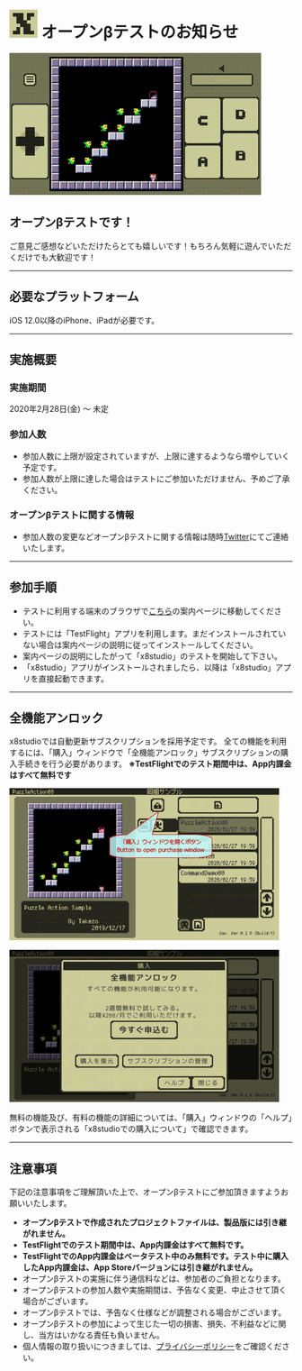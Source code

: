 # <img src="imgs/home/app_icon_192x192.png" width="50"> オープンβテストのお知らせ

![](imgs/topics/x8_puzzle_action_demo.gif "Sample Game Demo")

## オープンβテストです！
ご意見ご感想などいただけたらとても嬉しいです！もちろん気軽に遊んでいただくだけでも大歓迎です！

---

## 必要なプラットフォーム
iOS 12.0以降のiPhone、iPadが必要です。

---

## 実施概要

### 実施期間

2020年2月28日(金) 〜 未定

### 参加人数

- 参加人数に上限が設定されていますが、上限に達するようなら増やしていく予定です。
- 参加人数が上限に達した場合はテストにご参加いただけません、予めご了承ください。

### オープンβテストに関する情報

- 参加人数の変更などオープンβテストに関する情報は随時[Twitter](https://twitter.com/takezoffcom)にてご連絡いたします。

---

## 参加手順

- テストに利用する端末のブラウザで[こちら](https://testflight.apple.com/join/LjPgHgJi)の案内ページに移動してください。
- テストには「TestFlight」アプリを利用します。まだインストールされていない場合は案内ページの説明に従ってインストールしてください。
- 案内ページの説明にしたがって「x8studio」のテストを開始して下さい。
- 「x8studio」アプリがインストールされましたら、以降は「x8studio」アプリを直接起動できます。

---

## 全機能アンロック

x8studioでは自動更新サブスクリプションを採用予定です。
全ての機能を利用するには、「購入」ウィンドウで「全機能アンロック」サブスクリプションの購入手続きを行う必要があります。
**※TestFlightでのテスト期間中は、App内課金はすべて無料です**

![](imgs/topics/x8_purchase_win_btn.png "「購入」ウィンドウボタン")

![](imgs/topics/x8_purchase_win.png "「購入」ウィンドウ")

無料の機能及び、有料の機能の詳細については、「購入」ウィンドウの「ヘルプ」ボタンで表示される「x8studioでの購入について」で確認できます。

---

## 注意事項

下記の注意事項をご理解頂いた上で、オープンβテストにご参加頂きますようお願いいたします。

- **オープンβテストで作成されたプロジェクトファイルは、製品版には引き継がれません。**
- **TestFlightでのテスト期間中は、App内課金はすべて無料です。**
- **TestFlightでのApp内課金はベータテスト中のみ無料です。テスト中に購入したApp内課金は、App Storeバージョンには引き継がれません。**
- オープンβテストの実施に伴う通信料などは、参加者のご負担となります。
- オープンβテストの参加人数や実施期間は、予告なく変更、中止させて頂く場合がございます。
- オープンβテストでは、予告なく仕様などが調整される場合がございます。
- オープンβテストの参加によって生じた一切の損害、損失、不利益などに関し、当方はいかなる責任も負いません。
- 個人情報の取り扱いにつきましては、[プライバシーポリシー](PrivacyPolicy.md)をご確認ください。

